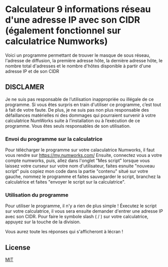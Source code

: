 
# Calculateur 9 informations réseau d'une adresse IP avec son CIDR (également fonctionnel sur calculatrice Numworks)

Voici un programme permettant de trouver le masque de sous réseau, l'adresse de diffusion, la première adresse hôte, la dernière adresse hôte, le nombre total d'adresses et le nombre d'hôtes disponible à partir d'une adresse IP et de son CIDR

## DISCLAMER

Je ne suis pas responsable de l’utilisation inappropriée ou illégale de ce programme. Si vous êtes surpris en train d'utiliser ce programme, c’est tout à fait de votre faute. De plus, je ne suis pas non plus responsable des défaillances matérielles ni des dommages qui pourraient survenir à votre calculatrice NumWorks suite à l’installation ou à l’exécution de ce programme. Vous êtes seuls responsables de son utilisation.

### Envoi du programme sur la calculatrice

Pour télécharger le programme sur votre calaculatrice Numworks, il faut vous rendre sur https://my.numworks.com/
Ensuite, connectez vous a votre compte numworks, puis, allez dans l'onglet "Mes script" lorsque vous laissez votre curseur sur votre nom d'utilisateur, faites esnuite "nouveau script" puis copiez mon code dans la partie "contenu" situé sur votre gauche, nommez le programme et faites sauvegarder le script, branchez la calculatrice et faites "envoyer le script sur la calculatrice".

### Utilisation du programme

Pour utiliser le programme, il n'y a rien de plus simple ! Éxecutez le script sur votre calculatrice, il vous sera ensuite demander d'entrer une adresse IP avec son CIDR. Pour faire le symbole slash ( / ) sur votre calculatrice, appuyez sur la touche de la division.

Vous aurez toute les réponses qui s'afficheront à lécran !


## License

[MIT](https://choosealicense.com/licenses/mit/)

